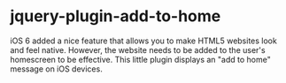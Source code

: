 jquery-plugin-add-to-home
=========================

iOS 6 added a nice feature that allows you to make HTML5 websites look and feel native. However, the website needs to be added to the user's homescreen to be effective. This little plugin displays an "add to home" message on iOS devices.
